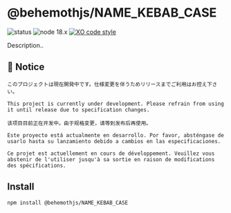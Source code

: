 # @behemothjs/NAME_KEBAB_CASE

![status](https://img.shields.io/badge/status-PreAlpha-F00)
![node 18.x](https://img.shields.io/badge/node-18.x-0B0)
[![XO code style](https://shields.io/badge/code_style-5ed9c7?logo=xo&labelColor=gray)](https://github.com/xojs/xo)

Description..

## 🚫 Notice

```ja
このプロジェクトは現在開発中です。仕様変更を伴うためリリースまでご利用はお控え下さい。
```

```en
This project is currently under development. Please refrain from using it until release due to specification changes.
```

```zh-CN
该项目目前正在开发中。由于规格变更，请等到发布后再使用。
```

```es
Este proyecto está actualmente en desarrollo. Por favor, absténgase de usarlo hasta su lanzamiento debido a cambios en las especificaciones.
```

```fr
Ce projet est actuellement en cours de développement. Veuillez vous abstenir de l'utiliser jusqu'à sa sortie en raison de modifications des spécifications.
```

## Install

```bash
npm install @behemothjs/NAME_KEBAB_CASE
```
